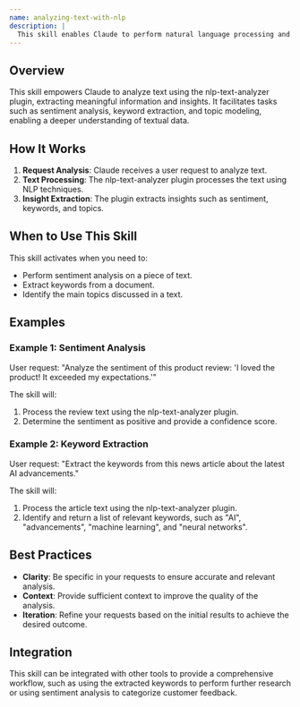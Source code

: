 ```yaml
---
name: analyzing-text-with-nlp
description: |
  This skill enables Claude to perform natural language processing and text analysis using the nlp-text-analyzer plugin. It should be used when the user requests analysis of text, including sentiment analysis, keyword extraction, topic modeling, or other NLP tasks. The skill is triggered by requests involving "analyze text", "sentiment analysis", "keyword extraction", "topic modeling", or similar phrases related to text processing. It leverages AI/ML techniques to understand and extract insights from textual data.
---
```


## Overview

This skill empowers Claude to analyze text using the nlp-text-analyzer plugin, extracting meaningful information and insights. It facilitates tasks such as sentiment analysis, keyword extraction, and topic modeling, enabling a deeper understanding of textual data.

## How It Works

1. **Request Analysis**: Claude receives a user request to analyze text.
2. **Text Processing**: The nlp-text-analyzer plugin processes the text using NLP techniques.
3. **Insight Extraction**: The plugin extracts insights such as sentiment, keywords, and topics.

## When to Use This Skill

This skill activates when you need to:
- Perform sentiment analysis on a piece of text.
- Extract keywords from a document.
- Identify the main topics discussed in a text.

## Examples

### Example 1: Sentiment Analysis

User request: "Analyze the sentiment of this product review: 'I loved the product! It exceeded my expectations.'"

The skill will:
1. Process the review text using the nlp-text-analyzer plugin.
2. Determine the sentiment as positive and provide a confidence score.

### Example 2: Keyword Extraction

User request: "Extract the keywords from this news article about the latest AI advancements."

The skill will:
1. Process the article text using the nlp-text-analyzer plugin.
2. Identify and return a list of relevant keywords, such as "AI", "advancements", "machine learning", and "neural networks".

## Best Practices

- **Clarity**: Be specific in your requests to ensure accurate and relevant analysis.
- **Context**: Provide sufficient context to improve the quality of the analysis.
- **Iteration**: Refine your requests based on the initial results to achieve the desired outcome.

## Integration

This skill can be integrated with other tools to provide a comprehensive workflow, such as using the extracted keywords to perform further research or using sentiment analysis to categorize customer feedback.